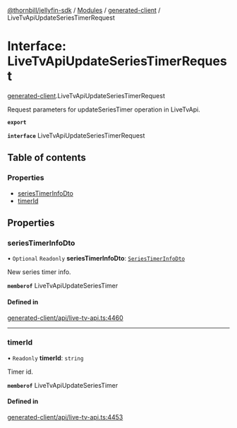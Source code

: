 [@thornbill/jellyfin-sdk](../README.md) / [Modules](../modules.md) / [generated-client](../modules/generated_client.md) / LiveTvApiUpdateSeriesTimerRequest

# Interface: LiveTvApiUpdateSeriesTimerRequest

[generated-client](../modules/generated_client.md).LiveTvApiUpdateSeriesTimerRequest

Request parameters for updateSeriesTimer operation in LiveTvApi.

**`export`**

**`interface`** LiveTvApiUpdateSeriesTimerRequest

## Table of contents

### Properties

- [seriesTimerInfoDto](generated_client.LiveTvApiUpdateSeriesTimerRequest.md#seriestimerinfodto)
- [timerId](generated_client.LiveTvApiUpdateSeriesTimerRequest.md#timerid)

## Properties

### seriesTimerInfoDto

• `Optional` `Readonly` **seriesTimerInfoDto**: [`SeriesTimerInfoDto`](generated_client.SeriesTimerInfoDto.md)

New series timer info.

**`memberof`** LiveTvApiUpdateSeriesTimer

#### Defined in

[generated-client/api/live-tv-api.ts:4460](https://github.com/thornbill/jellyfin-sdk-typescript/blob/b5d0506/src/generated-client/api/live-tv-api.ts#L4460)

___

### timerId

• `Readonly` **timerId**: `string`

Timer id.

**`memberof`** LiveTvApiUpdateSeriesTimer

#### Defined in

[generated-client/api/live-tv-api.ts:4453](https://github.com/thornbill/jellyfin-sdk-typescript/blob/b5d0506/src/generated-client/api/live-tv-api.ts#L4453)
